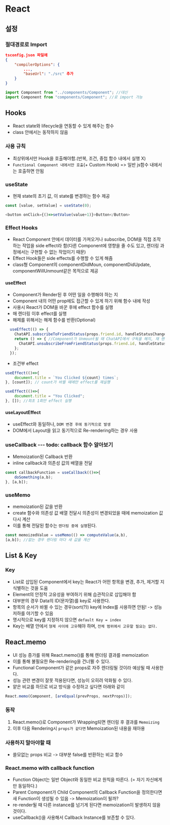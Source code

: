# React
## 설정
### 절대경로로 Import
```json
tsconfig.json 파일에
{
    "compilerOptions": {
        ...,
        "baseUrl": "./src" 추가
    }
}
```
```typescript
import Component from "../components/Component"; //대신
import Component from "components/Component"; //로 import 가능
```

## Hooks
- React state와 lifecycle을 연동할 수 있게 해주는 함수
- class 안에서는 동작하지 않음
### 사용 규칙
- 최상위에서만 Hook을 호출해야함.(반복, 조건, 중첩 함수 내에서 실행 X)
- `Functional Component 내에서만 호출`(+ Custom Hook) => 일반 js함수 내에서는 호출하면 안됨
### useState
- 현재 state의 초기 값, 이 state를 변경하는 함수 제공
```typescript
const [value, setValue] = useState(0);

<button onClick={()=>setValue(value+1)}>Button</Button>
```
### Effect Hooks
- React Component 안에서 데이터를 가져오거나 subscribe, DOM을 직접 조작하는 작업을 side effect라 함(다른 Component에 영향을 줄 수도 있고, 렌더링 과정에서는 구현할 수 없는 작업이기 때문)
- Effect Hook들은 side effects를 수행할 수 있게 해줌
- class형 Component의 componentDidMoun, componentDidUpdate, componentWillUnmount같은 목적으로 제공
#### useEffect
- Component가 Render된 후 어떤 일을 수행해야 하는 지
- Component 내의 어떤 prop에도 접근할 수 있게 하기 위해 함수 내에 작성
- 사용시 React가 DOM을 바꾼 후에 effect 함수를 실행
- 매 렌더링 이후 effect를 실행
- 해제를 위해서는 해제 함수를 반환(Optional)
```typescript
  useEffect(() => {
    ChatAPI.subscribeToFriendStatus(props.friend.id, handleStatusChange);
    return () => { //Component가 Unmount될 때 ChatAPI에서 구독을 해지, 재 렌더링이 일어나 effect를 재실행하기 전에도 해지
      ChatAPI.unsubscribeFromFriendStatus(props.friend.id, handleStatusChange);
    };
  });
```
- 조건부 effect
```typescript
useEffect(()=>{
    document.title = `You Clicked ${count} times`;
}, [count]); // count가 바뀔 때에만 effect를 재실행

useEffect(()=>{
    document.title = "You Clicked";
}, []); //최초 1회만 effect 실행
```
#### useLayoutEffect
- useEffect와 동일하나, `DOM 변경 후에 동기적으로 발생`
- DOM에서 Layout을 읽고 동기적으로 Re-rendering하는 경우 사용

### useCallback --- todo: callback 함수 알아보기
- Memoization된 Callback 반환
- inline callback과 의존성 값의 배열을 전달
```typescript
const callbackFunction = useCallback(()=>{
    doSomething(a,b);
}, [a,b]);
```

### useMemo
- memoization된 값을 반환
- create 함수와 의존성 값 배열 전달시 의존성이 변경되었을 때에 memoization 값 다시 계산
- 이를 통해 전달된 함수는 `렌더링 중에 실행`된다.
```typescript
const memoizedValue = useMemo(() => computeValue(a,b), 
[a,b]); //없는 경우 렌더링 마다 새 값을 계산
```

## List & Key
### Key
- List로 삽입된 Component에서 key는 React가 어떤 항목을 변경, 추가, 제거할 지 식별하는 것을 도움
- Element의 안정적 고유성을 부여하기 위해 습관적으로 삽입해야 함
- 대부분의 경우 Data의 ID(문자열)를 key로 사용한다.
- 항목의 순서가 바뀔 수 있는 경우(sort(?)) key에 Index를 사용하면 안됨! -> 성능 저하를 야기할 수 있음
- 명시적으로 key를 지정하지 않으면 `default Key = index`
- Key는 배열 안에서 `형제 사이에 고유`해야 하며, `전체 범위에서 고유할 필요는 없다.`

## React.memo
- UI 성능 증가를 위해 React.memo()를 통해 렌더링 결과를 memoization
- 이를 통해 불필요한 Re-rendering을 건너뛸 수 있다.
- Functional Component가 같은 props로 자주 렌더링될 것이라 예상될 때 사용한다.
- 성능 관련 변경이 잘못 적용된다면, 성능이 오히려 악화될 수 있다.
- 얕은 비교를 하므로 비교 방식을 수정하고 싶다면 아래와 같이
```typescript
React.memo(Component, [areEqual(prevProps, nextProps)]);
```
### 동작
1. React.memo()로 Component가 Wrapping되면 렌더링 후 결과를 `Memoizing`
1. 이후 다음 Rendering시 `props가 같다면` Memoization된 내용을 재아용
### 사용하지 말아야할 때
- 쓸모없는 props 비교 -> 대부분 false를 반환하는 비교 함수
### React.memo with callback function
- Function Object는 일반 Object와 동일한 비교 원칙을 따른다. (= 자기 자신에게만 동일하다.)
- Parent Component가 Child Component의 Callback Function을 정의한다면 새 Function이 생성될 수 있음 -> Memoization이 될까?
- re-render될 때 다른 instance를 넘기게 된다면 memoization이 발생하지 않을 것이다.
- useCallback()을 사용해서 Callback Instance를 보존할 수 있다.